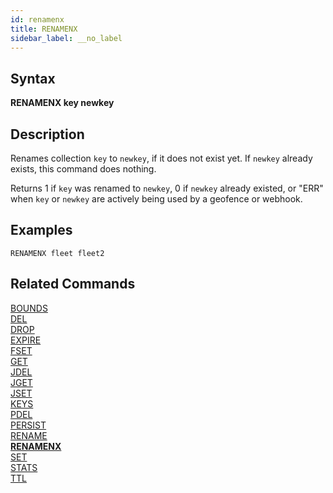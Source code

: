 ```yaml
---
id: renamenx
title: RENAMENX
sidebar_label: __no_label
---
```


## Syntax

**RENAMENX key newkey**

## Description

Renames collection `key` to `newkey`, if it does not exist yet. If 
`newkey` already exists, this command does nothing.

Returns 1 if `key` was renamed to `newkey`, 0 if `newkey` already existed, or 
"ERR" when `key` or `newkey` are actively being used by a geofence or webhook.

## Examples

```tile38-cli
RENAMENX fleet fleet2
```

## Related Commands

[BOUNDS](../commands/bounds.md)<br>
[DEL](../commands/del.md)<br>
[DROP](../commands/drop.md)<br>
[EXPIRE](../commands/expire.md)<br>
[FSET](../commands/fset.md)<br>
[GET](../commands/get.md)<br>
[JDEL](../commands/jdel.md)<br>
[JGET](../commands/jget.md)<br>
[JSET](../commands/jset.md)<br>
[KEYS](../commands/keys.md)<br>
[PDEL](../commands/pdel.md)<br>
[PERSIST](../commands/persist.md)<br>
[RENAME](../commands/rename.md)<br>
**[RENAMENX](../commands/renamenx.md)**<br>
[SET](../commands/set.md)<br>
[STATS](../commands/stats.md)<br>
[TTL](../commands/ttl.md)<br>